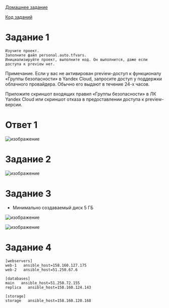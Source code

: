 [Домашнее задание](https://github.com/Vadim-Nazarov/netologi/blob/main/terr_homedz/03/hw-03.md)

[Код заданий](https://github.com/Vadim-Nazarov/netologi/tree/main/terr_homedz/03/src)

# Задание 1

    Изучите проект.
    Заполните файл personal.auto.tfvars.
    Инициализируйте проект, выполните код. Он выполнится, даже если доступа к preview нет.

Примечание. Если у вас не активирован preview-доступ к функционалу «Группы безопасности» в Yandex Cloud, запросите доступ у поддержки облачного провайдера. Обычно его выдают в течение 24-х часов.

Приложите скриншот входящих правил «Группы безопасности» в ЛК Yandex Cloud или скриншот отказа в предоставлении доступа к preview-версии.

# Ответ 1

![изображение](https://github.com/Vadim-Nazarov/netologi/assets/107613708/95bd1c5a-f8ee-48e6-b3ba-8afd8fb87581)


# Задание 2

![изображение](https://github.com/Vadim-Nazarov/netologi/assets/107613708/e1577364-d9a9-4a6d-9196-dccd95383730)

# Задание 3
* Минимально создаваемый диск  5 ГБ

![изображение](https://github.com/Vadim-Nazarov/netologi/assets/107613708/793824c5-2dd6-4e16-b559-8a41d9b9053b)

![изображение](https://github.com/Vadim-Nazarov/netologi/assets/107613708/a8b123be-591c-4b6d-a295-5c6a62248a0a)

# Задание 4

    [webservers]
    web-1   ansible_host=158.160.127.175
    web-2   ansible_host=51.250.67.6
    
    [databases]
    main   ansible_host=51.250.72.155
    replica   ansible_host=158.160.124.143

    [storage]
    storage   ansible_host=158.160.120.168


